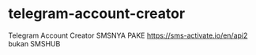 # telegram-account-creator
Telegram Account Creator
SMSNYA PAKE https://sms-activate.io/en/api2 bukan SMSHUB
